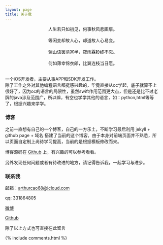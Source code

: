 ```yaml
---
layout: page
title: 关于我 
---
```


<div class="text" style=" text-align:center;">人生若只如初见，何事秋风悲画扇。<br/><br/>等闲变却故人心，却道故人心易变。<br/><br/>骊山语罢清宵半，夜雨霖铃终不怨。<br/><br/>何如薄幸锦衣郎，比翼连枝当日愿。<br/></div><br/>

一个iOS开发者，主要从事APP和SDK开发工作。<br/>
除了工作之外对其他编程语言都挺感兴趣的，毕竟直接从oc学起，底子就算不上很好了，因为oc的语言的局限性，虽然swift作用范围更大点，但是还是比不过老牌的java涉及范围广，所以嘛，有空也学学其他的语言，如：python,html等等了，根据兴趣来学学。

<h3> 博客 </h3>  

<p>

之前一直想有自己的一个博客，自己的一方乐土，不断学习最后利用 jekyll + github page + 域名 搭建了当前的这个博客，由于本身对前端页面并不熟悉，所以页面自定制上尚待学习提高，当前的是根据模板修改而来。

<p> 

博客源码在 <a target="_blank" href='https://github.com/honeycao/honeycao.github.io'>Github</a> 上，有兴趣的可以参考看看。

<p>
另外发现任何问题或者有待改进的地方，请记得告诉我，一起学习与进步。

<h3> 联系我 </h3>

<p>

邮箱：arthurcao68@icloud.com<br/>

qq: 331864805<br/>

<a target="blank" href='http://weibo.com/ArthurCaoV587'>微博</a><br/>

<a target="blank" href='https://github.com/honeycao'>Github</a><br/>

除了以上方式也可直接在此留言

{% include comments.html %}



